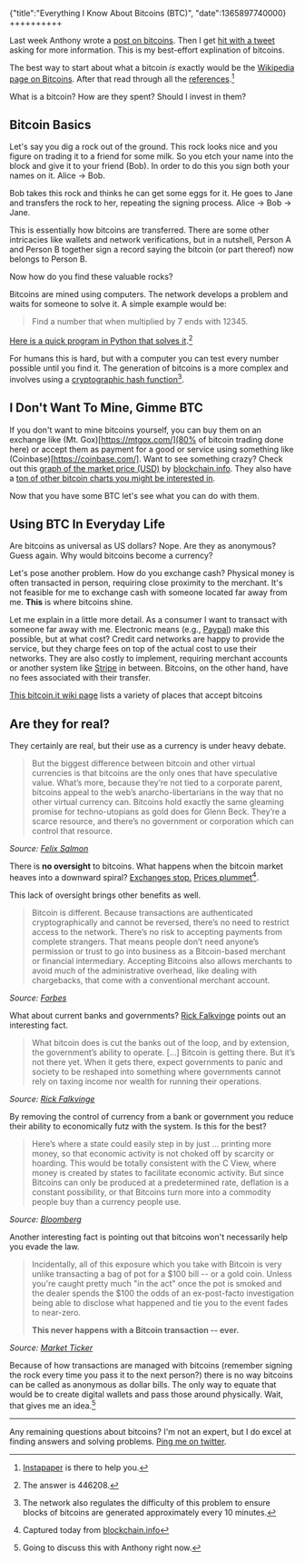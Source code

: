 {"title":"Everything I Know About Bitcoins (BTC)", "date":1365897740000}
++++++++++

Last week Anthony wrote a [post on bitcoins](http://blog.byjakt.com/bitcoins.html). Then I get [hit with a tweet](https://twitter.com/AaronFancyPants/status/322089383144599553) asking for more information. This is my best-effort explination of bitcoins.

The best way to start about what a bitcoin _is_ exactly would be the [Wikipedia page on Bitcoins][wiki: bitcoin]. After that read through all the [references][wiki: bitcoin-ref].[^1]

What is a bitcoin? How are they spent? Should I invest in them?

## Bitcoin Basics

Let's say you dig a rock out of the ground. This rock looks nice and you figure on trading it to a friend for some milk. So you etch your name into the block and give it to your friend (Bob). In order to do this you sign both your names on it. Alice -> Bob.

Bob takes this rock and thinks he can get some eggs for it. He goes to Jane and transfers the rock to her, repeating the signing process. Alice -> Bob -> Jane.

This is essentially how bitcoins are transferred. There are some other intricacies like wallets and network verifications, but in a nutshell, Person A and Person B together sign a record saying the bitcoin (or part thereof) now belongs to Person B.

Now how do you find these valuable rocks?

Bitcoins are mined using computers. The network develops a problem and waits for someone to solve it. A simple example would be:

> Find a number that when multiplied by 7 ends with 12345.

[Here is a quick program in Python that solves it](https://gist.github.com/5359035).[^2]

For humans this is hard, but with a computer you can test every number possible until you find it. The generation of bitcoins is a more complex and involves using a [cryptographic hash function][wiki: hash-function][^3].

## I Don't Want To Mine, Gimme BTC

If you don't want to mine bitcoins yourself, you can buy them on an exchange like (Mt. Gox)[https://mtgox.com/](80% of bitcoin trading done here) or accept them as payment for a good or service using something like (Coinbase)[https://coinbase.com/]. Want to see something crazy? Check out this [graph of the market price (USD)][blockchain: market-price] by [blockchain.info][blockchain]. They also have a [ton of other bitcoin charts you might be interested in][blockchain: charts].

Now that you have some BTC let's see what you can do with them.

## Using BTC In Everyday Life

Are bitcoins as universal as US dollars? Nope. Are they as anonymous? Guess again. Why would bitcoins become a currency?

Let's pose another problem. How do you exchange cash? Physical money is often transacted in person, requiring close proximity to the merchant. It's not feasible for me to exchange cash with someone located far away from me. **This** is where bitcoins shine.

Let me explain in a little more detail. As a consumer I want to transact with someone far away with me. Electronic means (e.g., [Paypal](https://www.paypal.com)) make this possible, but at what cost? Credit card networks are happy to provide the service, but they charge fees on top of the actual cost to use their networks. They are also costly to implement, requiring merchant accounts or another system like [Stripe](https://stripe.com) in between. Bitcoins, on the other hand, have no fees associated with their transfer.

[This bitcoin.it wiki page](https://en.bitcoin.it/wiki/Trade#Internet_.26_Mobile_services) lists a variety of places that accept bitcoins

## Are they for real?

They certainly are real, but their use as a currency is under heavy debate.

> But the biggest difference between bitcoin and other virtual currencies is that bitcoins are the only ones that have speculative value. What’s more, because they’re not tied to a corporate parent, bitcoins appeal to the web’s anarcho-libertarians in the way that no other virtual currency can. Bitcoins hold exactly the same gleaming promise for techno-utopians as gold does for Glenn Beck. They’re a scarce resource, and there’s no government or corporation which can control that resource.

<cite>Source: [Felix Salmon][medium: bitcoins]</cite>

There is **no oversight** to bitcoins. What happens when the bitcoin market heaves into a downward spiral? [Exchanges stop.](https://twitter.com/MtGox/status/322355614414147588) [Prices plummet](http://l.kehn.io/image/0E3h170F2n1n)[^4].

This lack of oversight brings other benefits as well.

> Bitcoin is different. Because transactions are authenticated cryptographically and cannot be reversed, there’s no need to restrict access to the network. There’s no risk to accepting payments from complete strangers. That means people don’t need anyone’s permission or trust to go into business as a Bitcoin-based merchant or financial intermediary. Accepting Bitcoins also allows merchants to avoid much of the administrative overhead, like dealing with chargebacks, that come with a conventional merchant account.

<cite>Source: [Forbes][forbes: bitcoins]</cite>

What about current banks and governments? [Rick Falkvinge](http://falkvinge.net) points out an interesting fact.

> What bitcoin does is cut the banks out of the loop, and by extension, the government’s ability to operate.
> [&hellip;]
> Bitcoin is getting there. But it’s not there yet. When it gets there, expect governments to panic and society to be reshaped into something where governments cannot rely on taxing income nor wealth for running their operations.


<cite>Source: [Rick Falkvinge][falkvinge: bitcoins]</cite>

By removing the control of currency from a bank or government you reduce their ability to economically futz with the system. Is this for the best?

> Here’s where a state could easily step in by just … printing more money, so that economic activity is not choked off by scarcity or hoarding. This would be totally consistent with the C View, where money is created by states to facilitate economic activity. But since Bitcoins can only be produced at a predetermined rate, deflation is a constant possibility, or that Bitcoins turn more into a commodity people buy than a currency people use.

<cite>Source: [Bloomberg][bloomberg: bitcoins]</cite>

Another interesting fact is pointing out that bitcoins won't necessarily help you evade the law.

> Incidentally, all of this exposure which you take with Bitcoin is very unlike transacting a bag of pot for a $100 bill -- or a gold coin.  Unless you're caught pretty much "in the act" once the pot is smoked and the dealer spends the $100 the odds of an ex-post-facto investigation being able to disclose what happened and tie you to the event fades to near-zero.
>
> **This never happens with a Bitcoin transaction -- ever.**

<cite>Source: [Market Ticker][marketticker: bitcoins]</cite>

Because of how transactions are managed with bitcoins (remember signing the rock every time you pass it to the next person?) there is no way bitcoins can be called as anonymous as dollar bills. The only way to equate that would be to create digital wallets and pass those around physically. Wait, that gives me an idea.[^5]

***

Any remaining questions about bitcoins? I'm not an expert, but I do excel at finding answers and solving problems. [Ping me on twitter](https://twitter.com/joshkehn).

[^1]: [Instapaper](http://instapaper.com) is there to help you.
[^2]: The answer is 446208.
[^3]: The network also regulates the difficulty of this problem to ensure blocks of bitcoins are generated approximately every 10 minutes.
[^4]: Captured today from [blockchain.info](http://blockchain.info/charts/market-price)
[^5]: Going to discuss this with Anthony right now.


[wiki: bitcoin]: http://en.wikipedia.org/wiki/Bitcoin
[wiki: bitcoin-ref]: http://en.wikipedia.org/wiki/Bitcoin#References
[wiki: hash-function]: http://en.wikipedia.org/wiki/Cryptographic_hash_function
[preev]: http://preev.com
[blockchain]: http://blockchain.info
[blockchain: charts]: http://blockchain.info/charts/
[blockchain: market-price]: http://blockchain.info/charts/market-price
[medium: bitcoins]: https://medium.com/money-banking/2b5ef79482cb
[forbes: bitcoins]: http://www.forbes.com/sites/timothylee/2013/04/09/bitcoin-is-a-disruptive-technology/
[falkvinge: bitcoins]: http://falkvinge.net/2013/04/03/why-bitcoin-is-poised-to-change-society-much-more-than-the-internet-did/
[bloomberg: bitcoins]: http://www.bloomberg.com/news/2013-04-04/sorry-libertarians-history-shows-bitcoin-isn-t-the-future.html
[marketticker: bitcoins]: http://market-ticker.org/akcs-www?post=219284